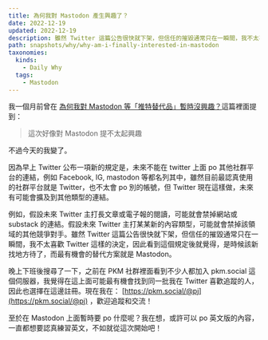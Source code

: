 ```yaml
---
title: 為何我對 Mastodon 產生興趣了？
date: 2022-12-19
updated: 2022-12-19
description: 雖然 Twitter 這篇公告很快就下架，但信任的摧毀通常只在一瞬間，我不太喜歡 Twitter 這樣的決定，因此看到這個規定後就覺得，是時候該新找地方待了，而最有機會的替代方案就是 Mastodon。
path: snapshots/why/why-am-i-finally-interested-in-mastodon
taxonomies:
  kinds: 
    - Daily Why
  tags: 
    - Mastodon
---
```


我一個月前曾在 [為何我對 Mastodon 等「推特替代品」暫時沒興趣？](/snapshots/why/why-am-i-not-interested-in-twitter-alternatives-like-mastodon-for-now)這篇裡面提到：

> 這次好像對 Mastodon 提不太起興趣

不過今天的我變了。

因為早上 Twitter 公布一項新的規定是，未來不能在 twitter 上面 po 其他社群平台的連結，例如 Facebook, IG, mastodon 等都名列其中，雖然目前最認真使用的社群平台就是 Twitter，也不太會 po 別的帳號，但 Twitter 現在這樣做，未來有可能會擴及到其他類型的連結。

例如，假設未來 Twitter 主打長文章或電子報的閱讀，可能就會禁掉網站或 substack 的連結。假設未來 Twitter 主打某某新的內容類型，可能就會禁掉該領域的其他競爭對手。雖然 Twitter 這篇公告很快就下架，但信任的摧毀通常只在一瞬間，我不太喜歡 Twitter 這樣的決定，因此看到這個規定後就覺得，是時候該新找地方待了，而最有機會的替代方案就是 Mastodon。

晚上下班後搜尋了一下，之前在 PKM 社群裡面看到不少人都加入 pkm.social 這個伺服器，我覺得在這上面可能最有機會找到同一批我在 Twitter 喜歡追蹤的人，因此也選擇在這邊註冊。現在我在： [https://pkm.social/@pj](https://pkm.social/@pj) ，歡迎追蹤和交流！

至於在 Mastodon 上面暫時要 po 什麼呢？我在想，或許可以 po 英文版的內容，一直都想要認真練習英文，不如就從這次開始吧！

